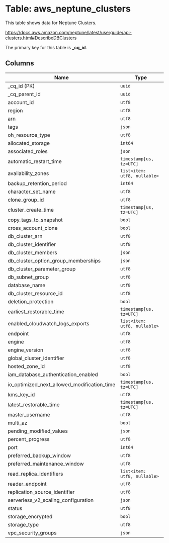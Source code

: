 # Table: aws_neptune_clusters

This table shows data for Neptune Clusters.

https://docs.aws.amazon.com/neptune/latest/userguide/api-clusters.html#DescribeDBClusters

The primary key for this table is **_cq_id**.

## Columns

| Name          | Type          |
| ------------- | ------------- |
|_cq_id (PK)|`uuid`|
|_cq_parent_id|`uuid`|
|account_id|`utf8`|
|region|`utf8`|
|arn|`utf8`|
|tags|`json`|
|oh_resource_type|`utf8`|
|allocated_storage|`int64`|
|associated_roles|`json`|
|automatic_restart_time|`timestamp[us, tz=UTC]`|
|availability_zones|`list<item: utf8, nullable>`|
|backup_retention_period|`int64`|
|character_set_name|`utf8`|
|clone_group_id|`utf8`|
|cluster_create_time|`timestamp[us, tz=UTC]`|
|copy_tags_to_snapshot|`bool`|
|cross_account_clone|`bool`|
|db_cluster_arn|`utf8`|
|db_cluster_identifier|`utf8`|
|db_cluster_members|`json`|
|db_cluster_option_group_memberships|`json`|
|db_cluster_parameter_group|`utf8`|
|db_subnet_group|`utf8`|
|database_name|`utf8`|
|db_cluster_resource_id|`utf8`|
|deletion_protection|`bool`|
|earliest_restorable_time|`timestamp[us, tz=UTC]`|
|enabled_cloudwatch_logs_exports|`list<item: utf8, nullable>`|
|endpoint|`utf8`|
|engine|`utf8`|
|engine_version|`utf8`|
|global_cluster_identifier|`utf8`|
|hosted_zone_id|`utf8`|
|iam_database_authentication_enabled|`bool`|
|io_optimized_next_allowed_modification_time|`timestamp[us, tz=UTC]`|
|kms_key_id|`utf8`|
|latest_restorable_time|`timestamp[us, tz=UTC]`|
|master_username|`utf8`|
|multi_az|`bool`|
|pending_modified_values|`json`|
|percent_progress|`utf8`|
|port|`int64`|
|preferred_backup_window|`utf8`|
|preferred_maintenance_window|`utf8`|
|read_replica_identifiers|`list<item: utf8, nullable>`|
|reader_endpoint|`utf8`|
|replication_source_identifier|`utf8`|
|serverless_v2_scaling_configuration|`json`|
|status|`utf8`|
|storage_encrypted|`bool`|
|storage_type|`utf8`|
|vpc_security_groups|`json`|
